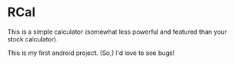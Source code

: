 # RCal
This is a simple calculator (somewhat less powerful and featured than your stock calculator).

This is my first android project. (So,) I'd love to see bugs!
